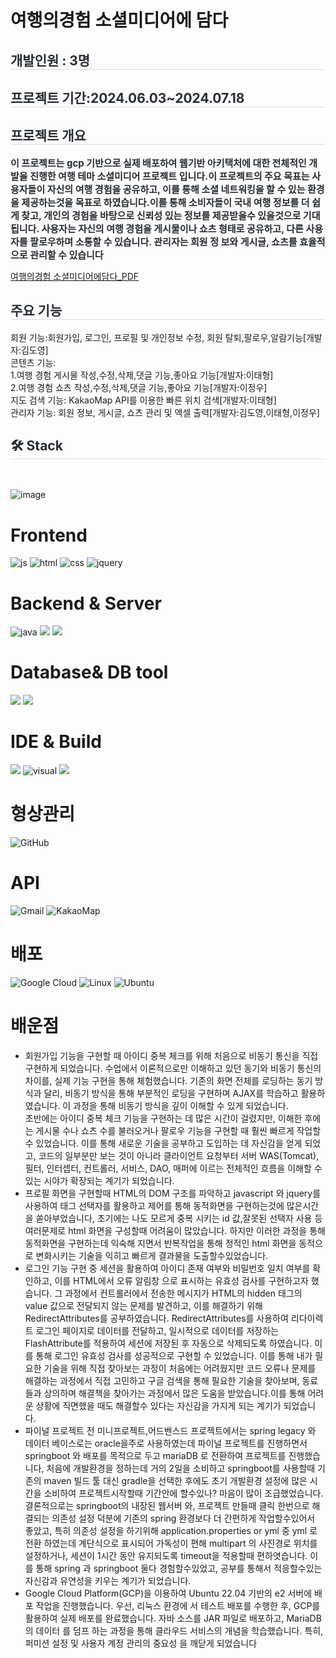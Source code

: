 # 여행의경험 소셜미디어에 담다

  <div style="text-align: left;"> 
     <h2 style="border-bottom: 1px solid #d8dee4; color: #282d33;"> 개발인원 : 3명</h2>  
    <h2 style="border-bottom: 1px solid #d8dee4; color: #282d33;"> 프로젝트 기간:2024.06.03~2024.07.18</h2>  
    <h2 style="border-bottom: 1px solid #d8dee4; color: #282d33;"> 프로젝트 개요 </h2>  
    <div style="font-weight: 700; font-size: 15px; text-align: left; color: #282d33;"> 이 프로젝트는 gcp 기반으로 실제 배포하여 웹기반 아키택처에 대한 전체적인 개발을 진행한 여행 테마 소셜미디어 프로젝트 입니다.이 프로젝트의 주요 목표는 사용자들이 자신의 여행 경험을 공유하고, 이를 통해 소셜 네트워킹을 할 수 있는 환경을 제공하는것을 목표로 하였습니다.이를 통해 소비자들이 국내 여행 정보를 더 쉽게 찾고, 개인의 경험을 바탕으로 신뢰성 있는 정보를 제공받을수 있을것으로 기대됩니다.
사용자는 자신의 여행 경험을 게시물이나 쇼츠 형태로 공유하고, 다른 사용자를 팔로우하며 소통할 수 있습니다. 관리자는 회원 정
보와 게시글, 쇼츠를 효율적으로 관리할 수 있습니다</li></li></div> 
  
  [여행의경험 소셜미디어에담다_PDF](https://github.com/doyoungking/TripSNS_project/blob/DEV/%EC%97%AC%ED%96%89%EC%9D%98%20%EA%B2%BD%ED%97%98%20%EC%86%8C%EC%85%9C%EB%AF%B8%EB%94%94%EC%96%B4%EC%97%90%EB%8B%B4%EB%8B%A4.pdf)
  </div>
  
 <h2 style="border-bottom: 1px solid #d8dee4; color: #282d33;"> 주요 기능</h2>  
회원 기능:회원가입, 로그인, 프로필 및 개인정보 수정, 회원 탈퇴,팔로우,알람기능[개발자:김도영]<br>
콘텐츠 기능:<br>
1.여행 경험 게시물 작성,수정,삭제,댓글 기능,좋아요 기능[개발자:이태형]<br>
2.여행 경험 쇼츠 작성,수정,삭제,댓글 기능,좋아요 기능[개발자:이정우]<br>
지도 검색 기능: KakaoMap API를 이용한 빠른 위치 검색[개발자:이태형]<br>
관리자 기능: 회원 정보, 게시글, 쇼츠 관리 및 엑셀 출력[개발자:김도영,이태형,이정우]
  
  <div style="text-align: left;">
    <h2 style="border-bottom: 1px solid #d8dee4; color: #282d33;"> 🛠️ Stack </h2> <br> 
  
  ![image](https://github.com/user-attachments/assets/637deffb-6508-4fc3-8848-908da0ce3576)

  </div>


# Frontend
![js](https://img.shields.io/badge/JavaScript-F7DF1E?style=for-the-badge&logo=JavaScript&logoColor=white)
![html](https://img.shields.io/badge/HTML5-E34F26?style=for-the-badge&logo=html5&logoColor=white)
![css](https://img.shields.io/badge/CSS3-1572B6?style=for-the-badge&logo=css3&logoColor=white)
![jquery](https://img.shields.io/badge/jQuery-0769AD?style=for-the-badge&logo=jquery&logoColor=white)
# Backend & Server     
![java](https://img.shields.io/badge/Java-ED8B00?style=for-the-badge&logo=openjdk&logoColor=white)
<img src="https://img.shields.io/badge/springboot-6DB33F?style=for-the-badge&logo=springboot&logoColor=white">
<img src="https://img.shields.io/badge/apache tomcat-F8DC75?style=for-the-badge&logo=apachetomcat&logoColor=white">
 # Database& DB tool            
<img src="https://img.shields.io/badge/mariaDB-003545?style=for-the-badge&logo=mariaDB&logoColor=white"> <img src="https://img.shields.io/badge/dbeaver-382923?style=for-the-badge&logo=dbeaver&logoColor=white">
# IDE & Build  
<img src="https://img.shields.io/badge/intellij IDEA-000000?style=for-the-badge&logo=intellij IDEA&logoColor=white"> ![visual](https://img.shields.io/badge/Visual_Studio_Code-0078D4?style=for-the-badge&logo=visual%20studio%20code&logoColor=white)
<img src="https://img.shields.io/badge/gradle-02303A?style=for-the-badge&logo=gradle&logoColor=white">
# 형상관리 
![GitHub](https://img.shields.io/badge/github-%23121011.svg?style=for-the-badge&logo=github&logoColor=white)
# API
![Gmail](https://img.shields.io/badge/Gmail-D14836?style=for-the-badge&logo=gmail&logoColor=white)
![KakaoMap](https://img.shields.io/badge/kakao_Map-ffcd00.svg?style=for-the-badge&logo=kakaomap&logoColor=000000)
# 배포
![Google Cloud](https://img.shields.io/badge/Google_Cloud_Platform-%234285F4.svg?style=for-the-badge&logo=google-cloud-platform&logoColor=white)
![Linux](https://img.shields.io/badge/Linux-FCC624?style=for-the-badge&logo=linux&logoColor=black)
![Ubuntu](https://img.shields.io/badge/Ubuntu-E95420?style=for-the-badge&logo=ubuntu&logoColor=white)

# 배운점
 + 회원가입 기능을 구현할 때 아이디 중복 체크를 위해 처음으로 비동기 통신을 직접 구현하게 되었습니다. 수업에서 이론적으로만 이해하고 있던 동기와 비동기 통신의 차이를, 실제 기능 구현을 통해 체험했습니다. 기존의 화면 전체를 로딩하는 동기 방식과 달리, 비동기 방식을 통해 부분적인 로딩을 구현하며 AJAX를 학습하고 활용하였습니다. 이 과정을 통해 비동기 방식을 깊이 이해할 수 있게 되었습니다.<br>
초반에는 아이디 중복 체크 기능을 구현하는 데 많은 시간이 걸렸지만, 이해한 후에는 게시물 수나 쇼츠 수를 불러오거나 팔로우 기능을 구현할 때 훨씬 빠르게 작업할 수 있었습니다. 이를 통해 새로운 기술을 공부하고 도입하는 데 자신감을 얻게 되었고, 코드의 일부분만 보는 것이 아니라 클라이언트 요청부터 서버 WAS(Tomcat), 필터, 인터셉터, 컨트롤러, 서비스, DAO, 매퍼에 이르는 전체적인 흐름을 이해할 수 있는 시야가 확장되는 계기가 되었습니다.
 + 프로필 화면을 구현할때 HTML의 DOM 구조를 파악하고 javascript 와 jquery를 사용하여 태그 선택자를 활용하고 제어를 통해 동적화면을 구현하는것에 많은시간을 쏟아부었습니다, 초기에는 나도 모르게 중복 시키는 id 값,잘못된 선택자 사용 등 여러문제로 html 화면을 구성할때 어려움이 많았습니다. 하지만 이러한 과정을 통해 동적화면을 구현하는데 익숙해 지면서 반복작업을 통해 정적인 html 화면을 동적으로 변화시키는 기술을 익히고 빠르게 결과물을 도출할수있었습니다.
 + 로그인 기능 구현 중 세션을 활용하여 아이디 존재 여부와 비밀번호 일치 여부를 확인하고, 이를 HTML에서 오류 알림창 으로 표시하는 유효성 검사를 구현하고자 했습니다. 그 과정에서 컨트롤러에서 전송한 메시지가 HTML의 hidden 태그의 value 값으로 전달되지 않는 문제를 발견하고, 이를 해결하기 위해 RedirectAttributes를 공부하였습니다. RedirectAttributes를 사용하여 리다이렉트 로그인 페이지로 데이터를 전달하고, 일시적으로 데이터를 저장하는 FlashAttribute를 적용하여 세션에 저장된 후 자동으로 삭제되도록 하였습니다. 이를 통해 로그인 유효성 검사를 성공적으로 구현할 수 있었습니다. 이를 통해 내가 필요한 기술을 위해 직접 찾아보는 과정이 처음에는 어려웠지만 코드 오류나 문제를 해결하는 과정에서 직접 고민하고 구글 검색을 통해 필요한 기술을 찾아보며, 동료들과 상의하며 해결책을 찾아가는 과정에서 많은 도움을 받았습니다.이를 통해 어려운 상황에 직면했을 때도 해결할수 있다는 자신감을 가지게 되는 계기가 되었습니다.
 +  파이널 프로젝트 전 미니프로젝트,어드벤스드 프로젝트에서는 spring legacy 와 데이터 베이스로는 oracle을주로 사용하였는데 파이널 프로젝트를 진행하면서 springboot 와 배포를 목적으로 두고 mariaDB 로 전환하여 프로젝트를 진행했습니다, 처음에 개발환경을 정하는데 거의 2일을 소비하고 springboot를 사용할때 기존의 maven 빌드 툴 대신 gradle을 선택한 후에도 초기 개발환경 설정에 많은 시간을 소비하여 프로젝트시작할때 기간안에 할수있나? 마음이 많이 조급했었습니다. 결론적으로는 springboot의 내장된 웹서버 와, 프로젝트 만들때 클릭 한번으로 해결되는 의존성 설정 덕분에 기존의 spring 환경보다 더 간편하게 작업할수있어서 좋았고, 특히 의존성 설정을 하기위해 application.properties or yml 중 yml 로 전환 하였는데 계단식으로 표시되어 가독성이 편해 multipart 의 사진경로 위치를 설정하거나, 세션이 1시간 동안 유지되도록 timeout을 적용할때 편하엿습니다. 이를 통해 spring 과 springboot 둘다 경험할수있었고, 공부를 통해서 적응할수있는 자신감과 유연성을 키우는 계기가 되었습니다.
 + Google Cloud Platform(GCP)을 이용하여 Ubuntu 22.04 기반의 e2 서버에 배포 작업을 진행했습니다. 우선, 리눅스 환경에
서 테스트 배포를 수행한 후, GCP를 활용하여 실제 배포를 완료했습니다. 자바 소스를 JAR 파일로 배포하고, MariaDB의 데이터
를 덤프 하는 과정을 통해 클라우드 서비스의 개념을 학습했습니다.
특히, 퍼미션 설정 및 사용자 계정 관리의 중요성 을 깨닫게 되었습니다

    
